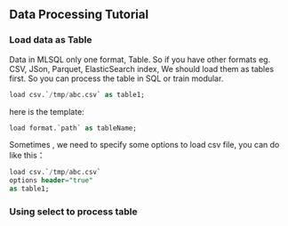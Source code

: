 ## Data Processing Tutorial

### Load data as Table

Data in MLSQL only one format, Table. So if you have other formats eg. CSV, JSon, Parquet, ElasticSearch index,
We should load them as tables first. So you can process the table in SQL or train modular.
 
```sql
load csv.`/tmp/abc.csv` as table1;
```

here is the template:

```sql
load format.`path` as tableName;
```

Sometimes , we need to specify some options to load csv file, you can do like this：

```sql
load csv.`/tmp/abc.csv`
options header="true"
as table1;
```

### Using select to process table




 
 